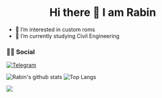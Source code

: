 <h1 align="center">Hi there 👋 I am Rabin</h1>


- 👀 I’m interested in custom roms
- 🌱 I’m currently studying Civil Engineering

### 🤝🏻 Social

<p align="left">
<a href="https://t.me/professor36" target="blank"><img align="center" src="https://img.shields.io/badge/Telegram-2CA5E0?style=flat&logo=telegram&logoColor=white" alt="Telegram" /></a>

![Rabin's github stats](https://github-readme-stats.vercel.app/api?username=rabin-tech&show_icons=true&count_private=true&theme=algolia&line_height=40)
![Top Langs](https://github-readme-stats.vercel.app/api/top-langs/?username=rabin-tech&theme=algolia&hide=html)

![](https://komarev.com/ghpvc/?username=rabin-tech)

